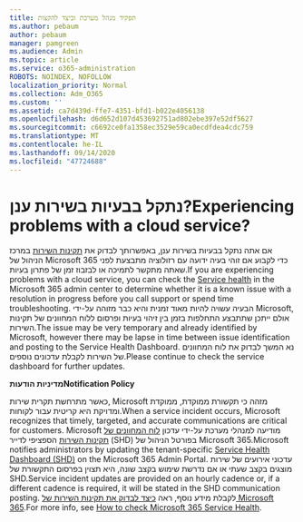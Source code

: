 ```yaml
---
title: תפקיד מנהל מערכת וכיצד להקצות
ms.author: pebaum
author: pebaum
manager: pamgreen
ms.audience: Admin
ms.topic: article
ms.service: o365-administration
ROBOTS: NOINDEX, NOFOLLOW
localization_priority: Normal
ms.collection: Adm_O365
ms.custom: ''
ms.assetid: ca7d439d-ffe7-4351-bfd1-b022e4056138
ms.openlocfilehash: d6d652d107d453692751ad802ebe397e52df5627
ms.sourcegitcommit: c6692ce0fa1358ec3529e59ca0ecdfdea4cdc759
ms.translationtype: MT
ms.contentlocale: he-IL
ms.lasthandoff: 09/14/2020
ms.locfileid: "47724688"
---
```

# <a name="experiencing-problems-with-a-cloud-service"></a><span data-ttu-id="5b16e-102">נתקל בבעיות בשירות ענן?</span><span class="sxs-lookup"><span data-stu-id="5b16e-102">Experiencing problems with a cloud service?</span></span>

<span data-ttu-id="5b16e-103">אם אתה נתקל בבעיות בשירות ענן, באפשרותך לבדוק את [תקינות השירות](https://admin.microsoft.com/AdminPortal/Home#/servicehealth) במרכז הניהול של Microsoft 365 כדי לקבוע אם זוהי בעיה ידועה עם רזולוציה מתבצעת לפני שאתה מתקשר לתמיכה או לבזבוז זמן של פתרון בעיות.</span><span class="sxs-lookup"><span data-stu-id="5b16e-103">If you are experiencing problems with a cloud service, you can check the [Service health](https://admin.microsoft.com/AdminPortal/Home#/servicehealth) in the Microsoft 365 admin center to determine whether it is a known issue with a resolution in progress before you call support or spend time troubleshooting.</span></span> <span data-ttu-id="5b16e-104">הבעיה עשויה להיות מאוד זמנית והיא כבר מזוהה על-ידי Microsoft, אולם ייתכן שתתבצע התחלפות בזמן בין זיהוי בעיות ופרסום ללוח המחוונים של תקינות השירות.</span><span class="sxs-lookup"><span data-stu-id="5b16e-104">The issue may be very temporary and already identified by Microsoft, however there may be lapse in time between issue identification and posting to the Service Health Dashboard.</span></span> <span data-ttu-id="5b16e-105">נא המשך לבדוק את לוח המחוונים של השירות לקבלת עדכונים נוספים.</span><span class="sxs-lookup"><span data-stu-id="5b16e-105">Please continue to check the service dashboard for further updates.</span></span>

<span data-ttu-id="5b16e-106">**מדיניות הודעות**</span><span class="sxs-lookup"><span data-stu-id="5b16e-106">**Notification Policy**</span></span>

<span data-ttu-id="5b16e-107">כאשר מתרחשת תקרית שירות, Microsoft מזהה כי תקשורת ממוקדת, ממוקדת ומדויקת היא קריטית עבור לקוחות.</span><span class="sxs-lookup"><span data-stu-id="5b16e-107">When a service incident occurs, Microsoft recognizes that timely, targeted, and accurate communications are critical for customers.</span></span> <span data-ttu-id="5b16e-108">Microsoft מודיעה למנהלי מערכת על-ידי עדכון [לוח המחוונים של תקינות השירות](https://admin.microsoft.com/AdminPortal/Home#/servicehealth) הספציפי לדייר (SHD) בפורטל הניהול של Microsoft 365.</span><span class="sxs-lookup"><span data-stu-id="5b16e-108">Microsoft notifies administrators by updating the tenant-specific [Service Health Dashboard (SHD)](https://admin.microsoft.com/AdminPortal/Home#/servicehealth) on the Microsoft 365 Admin Portal.</span></span> <span data-ttu-id="5b16e-109">עדכוני אירועים של שירות מוצגים בקצב שעתי או אם נדרשת שימוש בקצב שונה, היא תצוין בפרסום התקשורת של SHD.</span><span class="sxs-lookup"><span data-stu-id="5b16e-109">Service incident updates are provided on an hourly cadence or, if a different cadence is required, it will be stated in the SHD communication posting.</span></span> <span data-ttu-id="5b16e-110">לקבלת מידע נוסף, ראה [כיצד לבדוק את תקינות השירות של Microsoft 365](https://docs.microsoft.com/office365/enterprise/view-service-health).</span><span class="sxs-lookup"><span data-stu-id="5b16e-110">For more info, see [How to check Microsoft 365 Service Health](https://docs.microsoft.com/office365/enterprise/view-service-health).</span></span>

